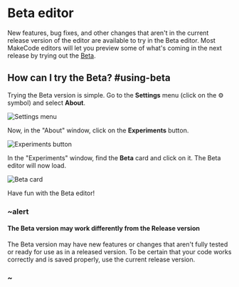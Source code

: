 # Beta editor

New features, bug fixes, and other changes that aren't in the current release version of the editor are available to try in the Beta editor. Most MakeCode editors will let you preview some of what's coming in the next release by trying out the [Beta](@homeurl@/beta).

## How can I try the Beta? #using-beta

Trying the Beta version is simple. Go to the **Settings** menu (click on the ⚙️ symbol) and select **About**.

![Settings menu](/static/beta/settings-about.jpg)

Now, in the "About" window, click on the **Experiments** button.

![Experiments button](/static/beta/about-experiments.jpg)

In the "Experiments" window, find the **Beta** card and click on it. The Beta editor will now load.

![Beta card](/static/beta/beta-card.jpg)

Have fun with the Beta editor!

### ~alert

#### The Beta version may work differently from the Release version

The Beta version may have new features or changes that aren't fully tested or ready for use as in a released version. To be certain that your code works correctly and is saved properly, use the current release version.

### ~
